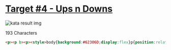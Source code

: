 # [Target #4 - Ups n Downs](https://cssbattle.dev/play/4)

![kata result img](https://cssbattle.dev/targets/4.png)

193 Characters

```HTML
<p><p b><p><style>body{background:#62306D;display:flex}p{position:relative;top:126;left:42;width:100;height:100;background:#F7EC7D;border-radius:0 0 50% 50%}p[b]{transform:rotate(180deg);top:26
```
